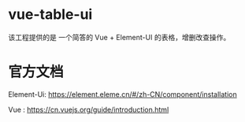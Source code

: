 # vue-table-ui

该工程提供的是 一个简答的 Vue + Element-UI 的表格，增删改查操作。







# 官方文档

Element-Ui: https://element.eleme.cn/#/zh-CN/component/installation

Vue : https://cn.vuejs.org/guide/introduction.html
